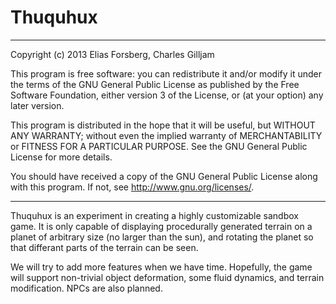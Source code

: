 Thuquhux
========

--------
Copyright (c) 2013 Elias Forsberg, Charles Gilljam

This program is free software: you can redistribute it and/or modify
it under the terms of the GNU General Public License as published by
the Free Software Foundation, either version 3 of the License, or
(at your option) any later version.

This program is distributed in the hope that it will be useful,
but WITHOUT ANY WARRANTY; without even the implied warranty of
MERCHANTABILITY or FITNESS FOR A PARTICULAR PURPOSE. See the
GNU General Public License for more details.

You should have received a copy of the GNU General Public License
along with this program. If not, see <http://www.gnu.org/licenses/>.

--------

Thuquhux is an experiment in creating a highly customizable sandbox 
game. It is only capable of displaying procedurally generated terrain
on a planet of arbitrary size (no larger than the sun), and rotating 
the planet so that differant parts of the terrain can be seen. 

We will try to add more features when we have time. Hopefully, the 
game will support non-trivial object deformation, some fluid dynamics,
and terrain modification. NPCs are also planned. 
